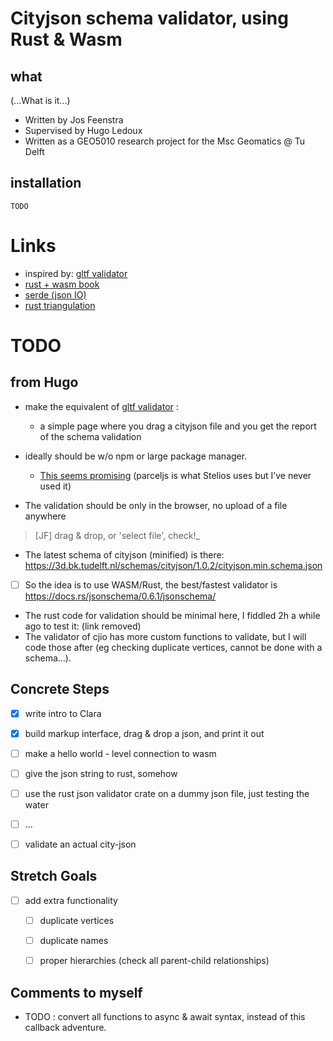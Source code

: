 # Cityjson schema validator, using Rust & Wasm 


what
----

(...What is it...)

- Written by Jos Feenstra
- Supervised by Hugo Ledoux
- Written as a GEO5010 research project for the Msc Geomatics @ Tu Delft 

installation
------------

```
TODO
```


Links 
=====
- inspired by: [gltf validator](https://github.khronos.org/glTF-Validator/)       
- [rust + wasm book](https://rustwasm.github.io/docs/book/introduction.html)
- [serde (json IO)](https://docs.serde.rs/serde_json/)
- [rust triangulation](https://hugoledoux.github.io/startin_wasm/www/dist/)



TODO
====

from Hugo
---------

- make the equivalent of [gltf validator](https://github.khronos.org/glTF-Validator/) : 
  - a simple page where you drag a cityjson file and you get the report of the schema validation

- ideally should be w/o npm or large package manager. 
  - [This seems promising](http://www.furidamu.org/blog/2020/07/10/rust-webassembly-in-the-browser/) (parceljs is what Stelios uses but I’ve never used it)

- The validation should be only in the browser, no upload of a file anywhere 
> [JF] drag & drop, or 'select file', check!_

- The latest schema of cityjson (minified) is there: https://3d.bk.tudelft.nl/schemas/cityjson/1.0.2/cityjson.min.schema.json
- [ ] So the idea is to use WASM/Rust, the best/fastest validator is https://docs.rs/jsonschema/0.6.1/jsonschema/

- The rust code for validation should be minimal here, I fiddled 2h a while ago to test it: (link removed)
- The validator of cjio has more custom functions to validate, but I will code those after (eg checking duplicate vertices, cannot be done with a schema…).


Concrete Steps
--------------

  - [X] write intro to Clara 
  - [X] build markup interface, drag & drop a json, and print it out
  - [ ] make a hello world - level connection to wasm 
  - [ ] give the json string to rust, somehow
  - [ ] use the rust json validator crate on a dummy json file, just testing the water
  - [ ] ...
  - [ ] validate an actual city-json 
  

Stretch Goals 
-------------
  
  - [ ] add extra functionality 
    - [ ] duplicate vertices
    - [ ] duplicate names
    - [ ] proper hierarchies (check all parent-child relationships)


Comments to myself
------------------
- TODO : convert all functions to async & await syntax, instead of this callback adventure.
